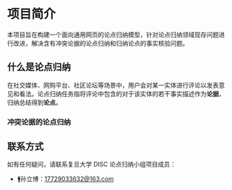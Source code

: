 # 项目简介

本项目旨在构建一个面向通用网页的论点归纳模型，针对论点归纳领域现存问题进行改进，解决含有冲突论据的论点归纳和归纳论点的事实核验问题。

## 什么是论点归纳

在社交媒体、网购平台、社区论坛等场景中，用户会对某一实体进行评论以发表意见和看法。论点归纳任务指将评论中包含的对于该实体的若干事实描述作为**论据**，归纳总结得到**论点**。

### 冲突论据的论点归纳



## 联系方式

如有任何疑问，请联系复旦大学 DISC 论点归纳小组项目成员：

- 🚹孙立博：<17729033632@163.com>
